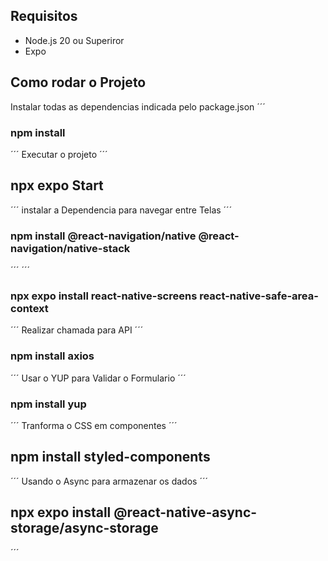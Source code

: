 ## Requisitos

* Node.js 20 ou Superiror
* Expo

## Como rodar o Projeto
Instalar todas as dependencias indicada pelo package.json
´´´
### npm install
´´´
Executar o projeto
´´´
## npx expo Start
´´´
instalar a Dependencia para navegar entre Telas
´´´
### npm install @react-navigation/native @react-navigation/native-stack
´´´
´´´
### npx expo install react-native-screens react-native-safe-area-context
´´´
Realizar chamada para API
´´´
### npm install axios
´´´
Usar o YUP para Validar o Formulario
´´´
### npm install yup
´´´
Tranforma o CSS em componentes
´´´
## npm install styled-components
´´´
Usando o Async para armazenar os dados
´´´
## npx expo install @react-native-async-storage/async-storage
´´´